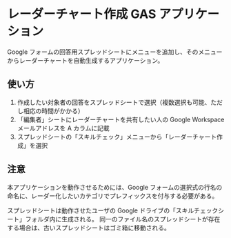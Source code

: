 # レーダーチャート作成 GAS アプリケーション

Google フォームの回答用スプレッドシートにメニューを追加し、そのメニューからレーダーチャートを自動生成するアプリケーション。

## 使い方

1. 作成したい対象者の回答をスプレッドシートで選択（複数選択も可能、ただし相応の時間がかかる）
2. 「編集者」シートにレーダーチャートを共有したい人の Google Workspace メールアドレスを A カラムに記載
3. スプレッドシートの「スキルチェック」メニューから「レーダーチャート作成」を選択

## 注意

本アプリケーションを動作させるためには、Google フォームの選択式の行名の命名に、レーダー化したいカテゴリでプレフィックスを付与する必要がある。

スプレッドシートは動作させたユーザの Google ドライブの「スキルチェックシート」フォルダ内に生成される。
同一のファイル名のスプレッドシートが存在する場合は、古いスプレッドシートはゴミ箱に移動される。

